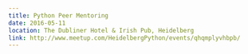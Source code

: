 ```yaml
---
title: Python Peer Mentoring
date: 2016-05-11
location: The Dubliner Hotel & Irish Pub, Heidelberg
link: http://www.meetup.com/HeidelbergPython/events/qhqmplyvhbpb/
---
```

